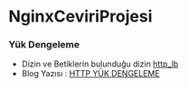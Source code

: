 # NginxCeviriProjesi
<h3>Yük Dengeleme </h3>
<ul>
  
<li >Dizin ve Betiklerin bulunduğu dizin 
<a href="https://github.com/WoodProgrammer/NginxCeviriProjesi/tree/master/http_lb">http_lb</a></li>

<li > Blog Yazısı :
<a href="https://medium.com/@emirozbirdeveloper/nginx-enc%C4%B1niks-ile-http-y%C3%BCk-dengeleme-i%CC%87%C5%9Flemi-10f7f9dfda90">HTTP YÜK DENGELEME</a> </li>
